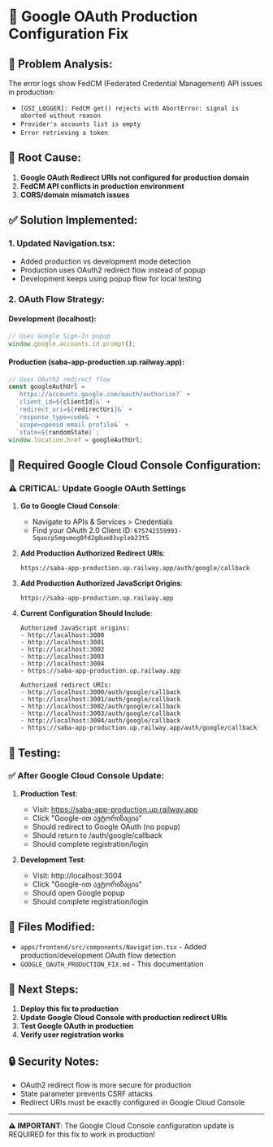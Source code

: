 # 🔧 Google OAuth Production Configuration Fix

## 🚨 Problem Analysis:

The error logs show FedCM (Federated Credential Management) API issues in production:

- `[GSI_LOGGER]: FedCM get() rejects with AbortError: signal is aborted without reason`
- `Provider's accounts list is empty`
- `Error retrieving a token`

## 🎯 Root Cause:

1. **Google OAuth Redirect URIs not configured for production domain**
2. **FedCM API conflicts in production environment**
3. **CORS/domain mismatch issues**

## ✅ Solution Implemented:

### 1. **Updated Navigation.tsx**:

- Added production vs development mode detection
- Production uses OAuth2 redirect flow instead of popup
- Development keeps using popup flow for local testing

### 2. **OAuth Flow Strategy**:

#### Development (localhost):

```javascript
// Uses Google Sign-In popup
window.google.accounts.id.prompt();
```

#### Production (saba-app-production.up.railway.app):

```javascript
// Uses OAuth2 redirect flow
const googleAuthUrl =
  `https://accounts.google.com/oauth/authorize?` +
  `client_id=${clientId}&` +
  `redirect_uri=${redirectUri}&` +
  `response_type=code&` +
  `scope=openid email profile&` +
  `state=${randomState}`;
window.location.href = googleAuthUrl;
```

## 🔧 Required Google Cloud Console Configuration:

### ⚠️ **CRITICAL**: Update Google OAuth Settings

1. **Go to Google Cloud Console**:
   - Navigate to APIs & Services > Credentials
   - Find your OAuth 2.0 Client ID: `675742559993-5quocp5mgvmog0fd2g8ue03vpleb23t5`

2. **Add Production Authorized Redirect URIs**:

   ```
   https://saba-app-production.up.railway.app/auth/google/callback
   ```

3. **Add Production Authorized JavaScript Origins**:

   ```
   https://saba-app-production.up.railway.app
   ```

4. **Current Configuration Should Include**:

   ```
   Authorized JavaScript origins:
   - http://localhost:3000
   - http://localhost:3001
   - http://localhost:3002
   - http://localhost:3003
   - http://localhost:3004
   - https://saba-app-production.up.railway.app

   Authorized redirect URIs:
   - http://localhost:3000/auth/google/callback
   - http://localhost:3001/auth/google/callback
   - http://localhost:3002/auth/google/callback
   - http://localhost:3003/auth/google/callback
   - http://localhost:3004/auth/google/callback
   - https://saba-app-production.up.railway.app/auth/google/callback
   ```

## 🧪 Testing:

### ✅ After Google Cloud Console Update:

1. **Production Test**:
   - Visit: https://saba-app-production.up.railway.app
   - Click "Google-ით ავტორიზაცია"
   - Should redirect to Google OAuth (no popup)
   - Should return to /auth/google/callback
   - Should complete registration/login

2. **Development Test**:
   - Visit: http://localhost:3004
   - Click "Google-ით ავტორიზაცია"
   - Should open Google popup
   - Should complete registration/login

## 📝 Files Modified:

- `apps/frontend/src/components/Navigation.tsx` - Added production/development OAuth flow detection
- `GOOGLE_OAUTH_PRODUCTION_FIX.md` - This documentation

## 🚀 Next Steps:

1. **Deploy this fix to production**
2. **Update Google Cloud Console with production redirect URIs**
3. **Test Google OAuth in production**
4. **Verify user registration works**

## 🔒 Security Notes:

- OAuth2 redirect flow is more secure for production
- State parameter prevents CSRF attacks
- Redirect URIs must be exactly configured in Google Cloud Console

---

**⚠️ IMPORTANT**: The Google Cloud Console configuration update is REQUIRED for this fix to work in production!
